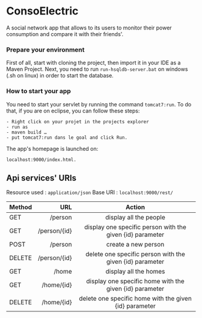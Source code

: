 # ConsoElectric
  A social network app that allows to its users to monitor their power consumption and compare it with their friends'.
 
 ### Prepare your environment
 
 First of all, start with cloning the project, then import it in your IDE as a Maven Project.
 Next, you need to run ```run-hsqldb-server.bat``` on windows (.sh on linux) in order to start the database.
 
 ### How to start your app
 You need to start your servlet by running the command ```tomcat7:run```. To do that, if you are on eclipse, you can follow these steps:
 ```
- Right click on your projet in the projects explorer
 - run as
 - maven build …
 - put tomcat7:run dans le goal and click Run.
 ```
 The app's homepage is launched on:
 ```
 localhost:9000/index.html.
 ```
 ## Api services' URIs
 
 Resource used : ```application/json```
 Base URI : ```localhost:9000/rest/```
 
 
 | Method     | URL | Action   |
 | :------- | ----: | :---: |
 | GET    | /person  |  display all the people   |
 | GET    | /person/{id}  |  display one specific person with the given {id} parameter   |
 | POST    | /person  |  create a new person   |
 | DELETE    | /person/{id}  |  delete one specific person with the given {id} parameter   |
 | GET    | /home  |  display all the homes   |
 | GET    | /home/{id}  |  display one specific home with the given {id} parameter   |
 | DELETE    | /home/{id}  |  delete one specific home with the given {id} parameter   |
